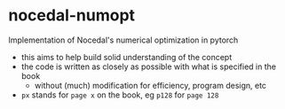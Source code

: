 # nocedal-numopt
Implementation of Nocedal's numerical optimization in pytorch

* this aims to help build solid understanding of the concept
* the code is written as closely as possible with what is specified in the book
  * without (much) modification for efficiency, program design, etc
* `px` stands for `page x` on the book, eg `p128` for `page 128`
